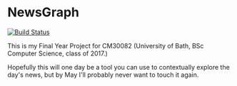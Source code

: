 # NewsGraph

[![Build Status](https://travis-ci.com/damasktb/NewsGraph.svg?token=t8SUpq2tFb6x2ycwG1px&branch=master)](https://travis-ci.com/damasktb/NewsGraph)

This is my Final Year Project for CM30082 (University of Bath, BSc Computer Science, class of 2017.)

Hopefully this will one day be a tool you can use to contextually explore the day's news, but by May I'll probably never want to touch it again.
